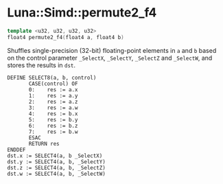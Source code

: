 # Luna::Simd::permute2_f4

```c++
template <u32, u32, u32, u32>
float4 permute2_f4(float4 a, float4 b)
```

Shuffles single-precision (32-bit) floating-point elements in `a` and `b` based on the control parameter `_SelectX`, `_SelectY`, `_SelectZ` and `_SelectW`, and stores the results in `dst`. 


```
DEFINE SELECT8(a, b, control)
       CASE(control) OF
       0:    res := a.x
       1:    res := a.y
       2:    res := a.z
       3:    res := a.w
       4:    res := b.x
       5:    res := b.y
       6:    res := b.z
       7:    res := b.w
       ESAC
       RETURN res
ENDDEF
dst.x := SELECT4(a, b _SelectX)
dst.y := SELECT4(a, b, _SelectY)
dst.z := SELECT4(a, b, _SelectZ)
dst.w := SELECT4(a, b, _SelectW)
```


